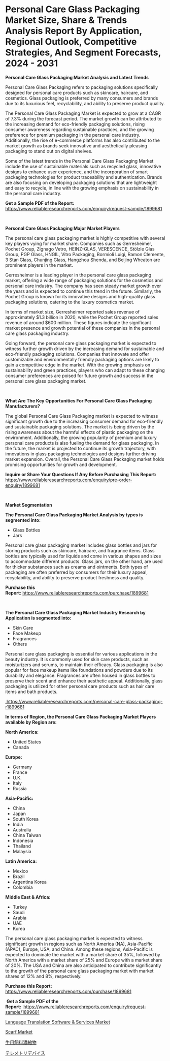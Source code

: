 <p><h1>Personal Care Glass Packaging Market Size, Share & Trends Analysis Report By Application, Regional Outlook, Competitive Strategies, And Segment Forecasts, 2024 - 2031</h1></p><p><strong>Personal Care Glass Packaging Market Analysis and Latest Trends</strong></p>
<p><p>Personal Care Glass Packaging refers to packaging solutions specifically designed for personal care products such as skincare, haircare, and cosmetics. Glass packaging is preferred by many consumers and brands due to its luxurious feel, recyclability, and ability to preserve product quality.</p><p>The Personal Care Glass Packaging Market is expected to grow at a CAGR of 7.3% during the forecast period. The market growth can be attributed to the increasing demand for eco-friendly packaging solutions, rising consumer awareness regarding sustainable practices, and the growing preference for premium packaging in the personal care industry. Additionally, the rise of e-commerce platforms has also contributed to the market growth as brands seek innovative and aesthetically pleasing packaging to stand out on digital shelves.</p><p>Some of the latest trends in the Personal Care Glass Packaging Market include the use of sustainable materials such as recycled glass, innovative designs to enhance user experience, and the incorporation of smart packaging technologies for product traceability and authentication. Brands are also focusing on developing packaging solutions that are lightweight and easy to recycle, in line with the growing emphasis on sustainability in the personal care industry.</p></p>
<p><strong>Get a Sample PDF of the Report:&nbsp;</strong> <a href="https://www.reliableresearchreports.com/enquiry/request-sample/1899681">https://www.reliableresearchreports.com/enquiry/request-sample/1899681</a></p>
<p>&nbsp;</p>
<p><strong>Personal Care Glass Packaging Major Market Players</strong></p>
<p><p>The personal care glass packaging market is highly competitive with several key players vying for market share. Companies such as Gerresheimer, Pochet Group, Zignago Vetro, HEINZ-GLAS, VERESCENCE, Stölzle Glas Group, PGP Glass, HNGIL, Vitro Packaging, Bormioli Luigi, Ramon Clemente, 3 Star-Glass, Chunjing Glass, Hangzhou Shenda, and Beijing Wheaton are prominent players in the market.</p><p>Gerresheimer is a leading player in the personal care glass packaging market, offering a wide range of packaging solutions for the cosmetics and personal care industry. The company has seen steady market growth over the years and is expected to continue this trend in the future. Similarly, the Pochet Group is known for its innovative designs and high-quality glass packaging solutions, catering to the luxury cosmetics market.</p><p>In terms of market size, Gerresheimer reported sales revenue of approximately $1.3 billion in 2020, while the Pochet Group reported sales revenue of around $600 million. These figures indicate the significant market presence and growth potential of these companies in the personal care glass packaging industry.</p><p>Going forward, the personal care glass packaging market is expected to witness further growth driven by the increasing demand for sustainable and eco-friendly packaging solutions. Companies that innovate and offer customizable and environmentally friendly packaging options are likely to gain a competitive edge in the market. With the growing emphasis on sustainability and green practices, players who can adapt to these changing consumer preferences are poised for future growth and success in the personal care glass packaging market.</p></p>
<p>&nbsp;</p>
<p><strong>What Are The Key Opportunities For Personal Care Glass Packaging Manufacturers?</strong></p>
<p><p>The global Personal Care Glass Packaging market is expected to witness significant growth due to the increasing consumer demand for eco-friendly and sustainable packaging solutions. The market is being driven by the rising awareness about the harmful effects of plastic packaging on the environment. Additionally, the growing popularity of premium and luxury personal care products is also fueling the demand for glass packaging. In the future, the market is projected to continue its growth trajectory, with innovations in glass packaging technologies and designs further driving market expansion. Overall, the Personal Care Glass Packaging market holds promising opportunities for growth and development.</p></p>
<p><strong>Inquire or Share Your Questions If Any Before Purchasing This Report:</strong> <a href="https://www.reliableresearchreports.com/enquiry/pre-order-enquiry/1899681">https://www.reliableresearchreports.com/enquiry/pre-order-enquiry/1899681</a></p>
<p>&nbsp;</p>
<p><strong>Market Segmentation</strong></p>
<p><strong>The Personal Care Glass Packaging Market Analysis by types is segmented into:</strong></p>
<p><ul><li>Glass Bottles</li><li>Jars</li></ul></p>
<p><p>Personal care glass packaging market includes glass bottles and jars for storing products such as skincare, haircare, and fragrance items. Glass bottles are typically used for liquids and come in various shapes and sizes to accommodate different products. Glass jars, on the other hand, are used for thicker substances such as creams and ointments. Both types of packaging are often preferred by consumers for their luxury appeal, recyclability, and ability to preserve product freshness and quality.</p></p>
<p><strong>Purchase this Report:&nbsp;</strong><a href="https://www.reliableresearchreports.com/purchase/1899681">https://www.reliableresearchreports.com/purchase/1899681</a></p>
<p>&nbsp;</p>
<p><strong>The Personal Care Glass Packaging Market Industry Research by Application is segmented into:</strong></p>
<p><ul><li>Skin Care</li><li>Face Makeup</li><li>Fragrances</li><li>Others</li></ul></p>
<p><p>Personal care glass packaging is essential for various applications in the beauty industry. It is commonly used for skin care products, such as moisturizers and serums, to maintain their efficacy. Glass packaging is also popular for face makeup items like foundations and powders due to its durability and elegance. Fragrances are often housed in glass bottles to preserve their scent and enhance their aesthetic appeal. Additionally, glass packaging is utilized for other personal care products such as hair care items and bath products.</p></p>
<p><a href="https://www.reliableresearchreports.com/personal-care-glass-packaging-r1899681">&nbsp;https://www.reliableresearchreports.com/personal-care-glass-packaging-r1899681</a></p>
<p><strong>In terms of Region, the Personal Care Glass Packaging Market Players available by Region are:</strong></p>
<p>
    <p> <strong> North America: </strong>
        <ul>
            <li>United States</li>
            <li>Canada</li>
        </ul>
        </p> 
    <p> <strong> Europe: </strong>
        <ul>
            <li>Germany</li>
            <li>France</li>
            <li>U.K.</li>
            <li>Italy</li>
            <li>Russia</li>
        </ul>
        </p> 
    <p> <strong> Asia-Pacific: </strong>
        <ul>
            <li>China</li>
            <li>Japan</li>
            <li>South Korea</li>
            <li>India</li>
            <li>Australia</li>
            <li>China Taiwan</li>
            <li>Indonesia</li>
            <li>Thailand</li>
            <li>Malaysia</li>
        </ul>
        </p> 
    <p> <strong> Latin America: </strong>
        <ul>
            <li>Mexico</li>
            <li>Brazil</li>
            <li>Argentina Korea</li>
            <li>Colombia</li>
        </ul>
        </p> 
    <p> <strong> Middle East & Africa: </strong>
        <ul>
            <li>Turkey</li>
            <li>Saudi</li>
            <li>Arabia</li>
            <li>UAE</li>
            <li>Korea</li>
        </ul>
    </p>
    </p>
<p><p>The personal care glass packaging market is expected to witness significant growth in regions such as North America (NA), Asia-Pacific (APAC), Europe, USA, and China. Among these regions, Asia-Pacific is expected to dominate the market with a market share of 35%, followed by North America with a market share of 25% and Europe with a market share of 20%. The USA and China are also anticipated to contribute significantly to the growth of the personal care glass packaging market with market shares of 12% and 8%, respectively.</p></p>
<p><strong>Purchase this Report: </strong><a href="https://www.reliableresearchreports.com/purchase/1899681">https://www.reliableresearchreports.com/purchase/1899681</a></p>
<p>&nbsp;<strong>Get a Sample PDF of the Report:&nbsp;&nbsp;</strong><a href="https://www.reliableresearchreports.com/enquiry/request-sample/1899681">https://www.reliableresearchreports.com/enquiry/request-sample/1899681</a></p>
<p><strong></strong></p>
<p><p><a href="https://www.linkedin.com/pulse/language-translation-software-amp-services-market-furnishes-kdiee">Language Translation Software & Services Market</a></p><p><a href="https://www.linkedin.com/pulse/scarf-market-size-reveals-best-marketing-channels-global-industry-m4sqc">Scarf Market</a></p><p><a href="https://github.com/DwightHuels1/Market-Research-Report-List-1/blob/main/856446058025.md">牛用飼料濃縮物</a></p><p><a href="https://github.com/tanyaali3/Market-Research-Report-List-1/blob/main/778800558024.md">テレメトリデバイス</a></p></p>